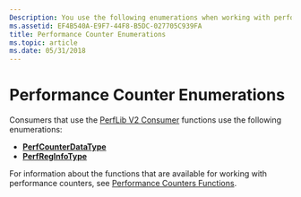 ```yaml
---
Description: You use the following enumerations when working with performance data.
ms.assetid: EF4B540A-E9F7-44F8-B5DC-027705C939FA
title: Performance Counter Enumerations
ms.topic: article
ms.date: 05/31/2018
---
```


# Performance Counter Enumerations

Consumers that use the [PerfLib V2 Consumer](using-the-perflib-functions-to-consume-counter-data.md) functions use the following enumerations:

- [**PerfCounterDataType**](/windows/desktop/api/Perflib/ne-perflib-perfcounterdatatype)
- [**PerfRegInfoType**](/windows/desktop/api/Perflib/ne-perflib-perfreginfotype)

For information about the functions that are available for working with performance counters, see [Performance Counters Functions](performance-counters-functions.md).
